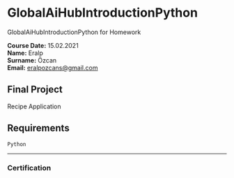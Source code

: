 # GlobalAiHubIntroductionPython
GlobalAiHubIntroductionPython for Homework

**Course Date:** 15.02.2021   
**Name:** Eralp  
**Surname:** Özcan  
**Email:** eralpozcans@gmail.com   

## Final Project
Recipe Application

## Requirements
```
Python
```
---

### Certification

